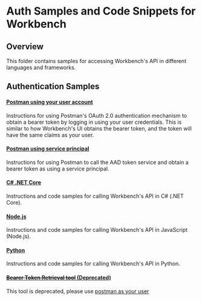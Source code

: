 
# Auth Samples and Code Snippets for Workbench

## Overview
This folder contains samples for accessing Workbench's API in different languages and frameworks.

## Authentication Samples 

#### [Postman using your user account](./postman-user)
Instructions for using Postman's OAuth 2.0 authentication mechanism to obtain a bearer token by logging in using your user credentials. This is similar to how Workbench's UI obtains the bearer token, and the token will have the same claims as your user.

#### [Postman using service principal](./postman-sp)
Instructions for using Postman to call the AAD token service and obtain a bearer token as using a service principal.

#### [C# .NET Core](./netcore)
Instructions and code samples for calling Workbench's API in C# (.NET Core).

#### [Node.js](./nodejs)
Instructions and code samples for calling Workbench's API in JavaScript (Node.js).

#### [Python](./python)
Instructions and code samples for calling Workbench's API in Python.

#### [~~Bearer Token Retrieval tool~~ (Deprecated)](./bearer-token-retrieval)
This tool is deprecated, please use [postman as your user](./postman-user)
